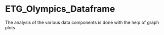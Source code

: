 # ETG_Olympics_Dataframe
The analysis of the various data components is done with the help of graph plots
